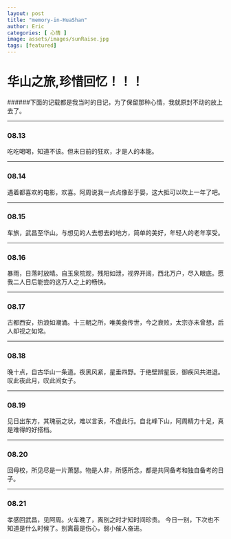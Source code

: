 ```yaml
---
layout: post
title: "memory-in-HuaShan"
author: Eric
categories: [ 心情 ]
image: assets/images/sunRaise.jpg
tags: [featured]
---
```


# 华山之旅,珍惜回忆！！！ 

######下面的记载都是我当时的日记，为了保留那种心情，我就原封不动的放上去了。

---

### 08.13 
吃吃喝喝，知道不该。但末日前的狂欢，才是人的本能。

---

### 08.14 
遇着都喜欢的电影，欢喜。阿周说我一点点像彭于晏，这大抵可以吹上一年了吧。

---
### 08.15 
车旅，武昌至华山。与想见的人去想去的地方，简单的美好，年轻人的老年享受。

---
### 08.16 
暴雨，日落时放晴。自玉泉院观，残阳如泄，视界开阔，西北万户，尽入眼底。愿我二人日后能尝的这万人之上的畅快。

---
### 08.17
古都西安，热浪如潮涌。十三朝之所，唯美食传世，今之衰败，太宗亦未曾想，后人却视之如常。

---
### 08.18 
晚十点，自古华山一条道。夜黑风紧，星垂四野。于绝壁辨星辰，御疾风共进退。叹此夜此月，叹此间女子。

---
### 08.19 
见日出东方，其瑰丽之状，难以言表，不虚此行。自北峰下山，阿周精力十足，真是难得的好搭档。

---
### 08.20 
回母校，所见尽是一片萧瑟。物是人非，所感所念，都是共同备考和独自备考的日子。

---
### 08.21 
孝感回武昌，见阿周。火车晚了，离别之时才知时间珍贵。 今日一别，下次也不知道是什么时候了。别离最是伤心，弱小催人奋进。